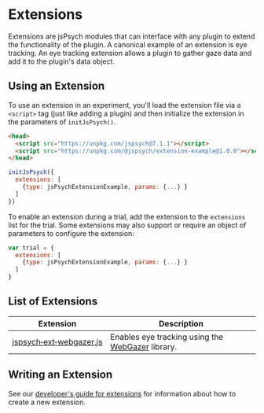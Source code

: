 # Extensions

Extensions are jsPsych modules that can interface with any plugin to extend the functionality of the plugin. A canonical example of an extension is eye tracking. An eye tracking extension allows a plugin to gather gaze data and add it to the plugin's data object.

## Using an Extension

To use an extension in an experiment, you'll load the extension file via a `<script>` tag (just like adding a plugin) and then initialize the extension in the parameters of `initJsPsych()`.

```html
<head>
  <script src="https://unpkg.com/jspsych@7.1.1"></script>
  <script src="https://unpkg.com/@jspsych/extension-example@1.0.0"></script>
</head>
```

```js
initJsPsych({
  extensions: [
    {type: jsPsychExtensionExample, params: {...} }
  ]
})
```

To enable an extension during a trial, add the extension to the `extensions` list for the trial. Some extensions may also support or require an object of parameters to configure the extension:

```js
var trial = {
  extensions: [
    {type: jsPsychExtensionExample, params: {...} }
  ]
}
```

## List of Extensions

Extension | Description
------ | -----------
[jspsych&#8209;ext&#8209;webgazer.js](../extensions/webgazer.md) | Enables eye tracking using the [WebGazer](https://webgazer.cs.brown.edu/) library.

## Writing an Extension

See our [developer's guide for extensions](../developers/extension-development.md) for information about how to create a new extension.